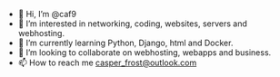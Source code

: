 - 👋 Hi, I’m @caf9
- 👀 I’m interested in networking, coding, websites, servers and webhosting.
- 🌱 I’m currently learning Python, Django, html and Docker.
- 💞️ I’m looking to collaborate on webhosting, webapps and business.
- 📫 How to reach me casper_frost@outlook.com

<!---
caf9/caf9 is a ✨ special ✨ repository because its `README.md` (this file) appears on your GitHub profile.
You can click the Preview link to take a look at your changes.
--->
